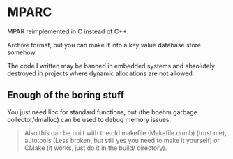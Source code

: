 # MPARC

MPAR reimplemented in C instead of C++.

Archive format, but you can make it into a key value database store somehow.

The code I written may be banned in embedded systems and absolutely destroyed in projects where dynamic allocations are not allowed.

## Enough of the boring stuff

You just need libc for standard functions, but (the boehm garbage collector/dmalloc) can be used to debug memory issues.

> Also this can be built with the old makefile (Makefile.dumb) (trust me), autotools (Less broken, but still yes you need to make it yourself) or CMake (it works, just do it in the build/ directory).